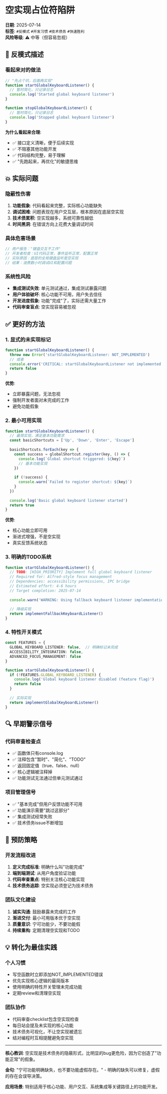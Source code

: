 # 空实现占位符陷阱

**日期**: 2025-07-14  
**标签**: `#反模式` `#开发习惯` `#技术债务` `#快速胜利`  
**风险等级**: ⚠️ 中等（但容易忽视）

## 🚫 反模式描述

### 看起来对的做法
```typescript
// "先占个坑，后面再实现"
function startGlobalKeyboardListener() {
  // 暂时简化，只记录日志
  console.log('Started global keyboard listener')
}

function stopGlobalKeyboardListener() {
  // 暂时简化，只记录日志  
  console.log('Stopped global keyboard listener')
}
```

**为什么看起来合理**:
- ✅ 接口定义清晰，便于后续实现
- ✅ 不阻塞其他功能开发
- ✅ 代码结构完整，易于理解
- ✅ "先跑起来，再优化"的敏捷思维

## 💥 实际问题

### 隐蔽性伤害
1. **功能假象**: 代码看起来完整，实际核心功能缺失
2. **调试困难**: 问题表现在用户交互层，根本原因在底层空实现
3. **技术债累积**: 空实现越多，系统可靠性越低
4. **时间黑洞**: 在错误方向上花费大量调试时间

### 具体危害场景
```typescript
// 用户报告："键盘交互不工作"
// 开发者检查：UI代码正常，事件监听正常，配置正常
// 实际原因：底层的全局键盘监听是空实现
// 结果：浪费数小时调试UI和配置问题
```

### 系统性风险
- **集成测试失效**: 单元测试通过，集成测试暴露问题
- **用户体验破坏**: 核心功能不可用，用户失去信任
- **开发进度假象**: 功能"完成"了，实际还需大量工作
- **代码审查盲点**: 空实现容易被忽视

## ✅ 更好的方法

### 1. 显式的未实现标记
```typescript
function startGlobalKeyboardListener() {
  throw new Error('startGlobalKeyboardListener: NOT_IMPLEMENTED')
  // 或者
  console.error('CRITICAL: startGlobalKeyboardListener not implemented')
  return false
}
```

**优势**: 
- 立即暴露问题，无法忽视
- 强制开发者面对未完成的工作
- 避免功能假象

### 2. 最小可用实现
```typescript
function startGlobalKeyboardListener() {
  // 最简实现，满足基本功能需求
  const basicShortcuts = ['Up', 'Down', 'Enter', 'Escape']
  
  basicShortcuts.forEach(key => {
    const success = globalShortcut.register(key, () => {
      console.log(`Global shortcut triggered: ${key}`)
      // 基本功能实现
    })
    
    if (!success) {
      console.warn(`Failed to register shortcut: ${key}`)
    }
  })
  
  console.log('Basic global keyboard listener started')
  return true
}
```

**优势**:
- 核心功能立即可用
- 渐进式增强，不是空实现
- 真实反馈系统状态

### 3. 明确的TODO系统
```typescript
function startGlobalKeyboardListener() {
  // TODO: [HIGH_PRIORITY] Implement full global keyboard listener
  // Required for: Alfred-style focus management
  // Dependencies: accessibility permissions, IPC bridge
  // Estimated effort: 4-6 hours
  // Target completion: 2025-07-14
  
  console.warn('WARNING: Using fallback keyboard listener implementation')
  
  // 降级实现
  return implementFallbackKeyboardListener()
}
```

### 4. 特性开关模式
```typescript
const FEATURES = {
  GLOBAL_KEYBOARD_LISTENER: false,  // 明确标记未完成
  ACCESSIBILITY_INTEGRATION: false,
  ADVANCED_FOCUS_MANAGEMENT: false
}

function startGlobalKeyboardListener() {
  if (!FEATURES.GLOBAL_KEYBOARD_LISTENER) {
    console.log('Global keyboard listener disabled (feature flag)')
    return false
  }
  
  // 实际实现
  return implementGlobalKeyboardListener()
}
```

## 🔍 早期警示信号

### 代码审查检查点
- ✅ 函数体只有console.log
- ✅ 注释包含"暂时"、"简化"、"TODO"
- ✅ 返回固定值（true、false、null）
- ✅ 核心逻辑被注释掉
- ✅ 功能测试无法通过但单元测试通过

### 项目管理信号
- ✅ "基本完成"但用户反馈功能不可用
- ✅ 功能演示需要"跳过这部分"
- ✅ 集成测试经常失败
- ✅ 技术债务issue不断增加

## 🎯 预防策略

### 开发流程改进
1. **定义完成标准**: 明确什么叫"功能完成"
2. **端到端测试**: 从用户角度验证功能
3. **代码审查重点**: 特别关注核心功能实现
4. **技术债务追踪**: 空实现必须登记为技术债务

### 团队文化建设
1. **诚实沟通**: 鼓励暴露未完成的工作
2. **渐进交付**: 最小可用版本优于空实现
3. **质量意识**: 宁可功能少，不要功能假
4. **持续重构**: 定期清理空实现和TODO

## 💡 转化为最佳实践

### 个人习惯
- 写空函数时立即添加NOT_IMPLEMENTED错误
- 优先实现核心逻辑的最简版本  
- 使用明确的特性开关管理未完成功能
- 定期review和清理空实现

### 团队协作
- 代码审查checklist包含空实现检查
- 每日站会提及未实现的核心功能
- 技术债务可视化，不让空实现被遗忘
- 结对编程时互相提醒避免空实现

---

**核心教训**: 空实现是技术债务的隐蔽形式，比明显的bug更危险，因为它创造了"功能正常"的假象。

**金句**: "宁可功能明确缺失，也不要功能虚假存在。" - 明确的缺失可以修复，虚假的存在会误导决策。

**应用场景**: 特别适用于核心功能、用户交互、系统集成等关键路径上的功能开发。